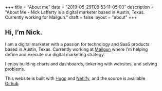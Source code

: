 +++
title = "About me"
date = "2019-05-29T08:53:11-05:00"
description = "About Me - Nick Lafferty is a digital marketer based in Austin, Texas. Currently working for Mailgun."
draft = false
layout = "about"
+++

## Hi, I’m Nick.

I am a digital marketer with a passion for technology and SaaS products based in Austin, Texas. Currently working at [Mailgun](https://mailgun.com) where I'm helping define and execute our digital marketing strategy. 

I enjoy building charts and dashboards, tinkering with websites, and solving problems.  

This website is built with [Hugo](https://gohugo.io) and [Netlify](https://netlify.com), and the source is available [Github](https://github.com/NLaff/lafferty.co-v2).

